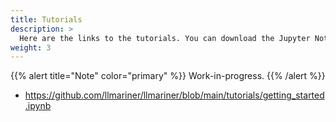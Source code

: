 ```yaml
---
title: Tutorials
description: >
  Here are the links to the tutorials. You can download the Jupyter Notebooks and exercise the tutorials.
weight: 3
---
```


{{% alert title="Note" color="primary" %}}
Work-in-progress.
{{% /alert %}}

-   <https://github.com/llmariner/llmariner/blob/main/tutorials/getting_started.ipynb>
